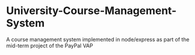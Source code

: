 # University-Course-Management-System
A course management system implemented in node/express as part of the mid-term project of the PayPal VAP
